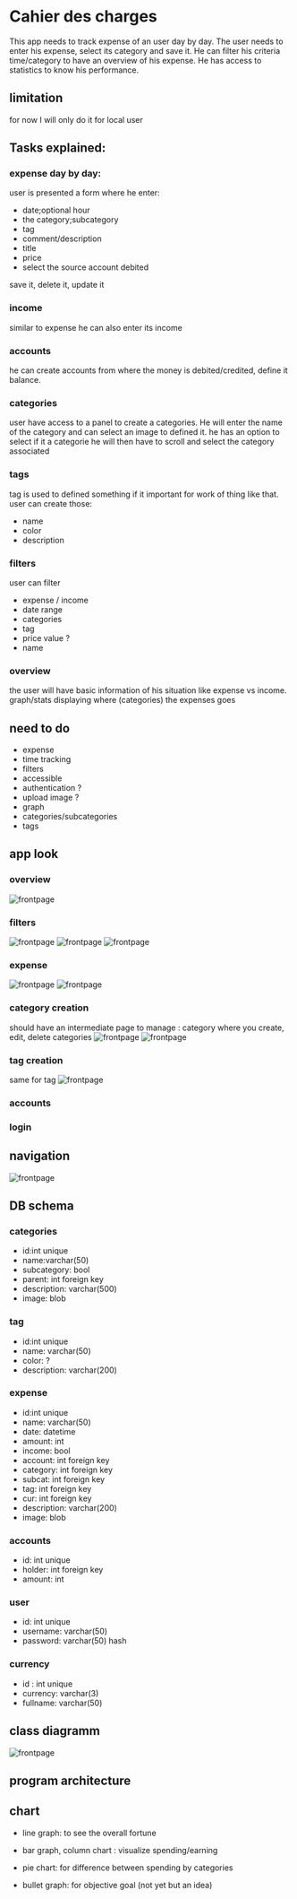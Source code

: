 # Cahier des charges
This app needs to track expense of an user day by day. The user needs to enter his expense, select its category and save it. He can filter his criteria time/category to have an overview of his expense. He has access to statistics to know his performance. 

## limitation
for now I will only do it for local user

## Tasks explained:
### expense day by day:
user is presented a form where he enter:
-  date;optional hour
-  the category;subcategory
-  tag
-  comment/description
-  title
-  price 
- select the source account debited

save it,  delete it, update it

### income
similar to expense he can also enter its income


### accounts
he can create accounts from where the money is debited/credited, define it balance.

### categories
user have access to a panel to create a categories. He will enter the name of the category and can select an image to defined it. he has an option to select if it a categorie he will then have to scroll and select the category associated

### tags
tag is used to defined something if it important for work of thing like that. user can create those:
- name
- color
- description

### filters
user can filter 
- expense / income
- date range
- categories
- tag
- price value ?
- name


### overview
the user will have basic information of his situation like expense vs income. graph/stats displaying where (categories) the expenses goes

## need to do
- expense
- time tracking
- filters
- accessible 
- authentication ?
- upload image ?
- graph
- categories/subcategories
- tags


## app look
### overview
![frontpage](images/overview.png)
### filters
![frontpage](images/details-categories.png)
![frontpage](images/details-subcategories.png)
![frontpage](images/filter.png)
### expense
![frontpage](images/create_expense.png)
![frontpage](images/edit_expense.png)
### category creation
should have an intermediate page to manage : category where you create, edit, delete categories 
![frontpage](images/create_category.png)
![frontpage](images/edit_categories.png)
### tag creation
same for tag
![frontpage](images/create_tag.png)

### accounts
### login

## navigation
![frontpage](images/navigation.png)



## DB schema
### categories
- id:int unique
- name:varchar(50)
- subcategory: bool
- parent: int foreign key
- description: varchar(500)
- image: blob
### tag
- id:int unique
- name: varchar(50)
- color: ?
- description: varchar(200)
### expense
- id:int unique
- name: varchar(50)
- date: datetime
- amount: int
- income: bool
- account: int foreign key
- category: int foreign key
- subcat: int foreign key
- tag: int foreign key
- cur: int foreign key
- description: varchar(200)
- image: blob

### accounts
- id: int unique
- holder: int foreign key
- amount: int
### user
- id: int unique
- username: varchar(50)
- password: varchar(50) hash

### currency
- id : int unique
- currency: varchar(3)
- fullname: varchar(50) 

## class diagramm
![frontpage](images/diagram_class.png)

## program architecture


## chart

- line graph: to see the overall fortune

- bar graph, column chart : visualize spending/earning

- pie chart: for difference between spending by categories

- bullet graph: for objective goal (not yet but an idea)



